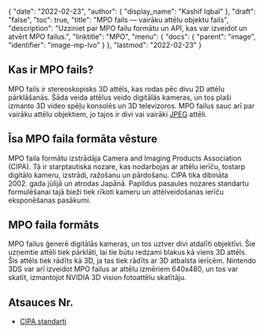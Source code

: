 {
  "date": "2022-02-23",
  "author": {
    "display_name": "Kashif Iqbal"
},
  "draft": "false",
  "toc": true,
  "title": "MPO fails — vairāku attēlu objektu fails",
  "description": "Uzziniet par MPO failu formātu un API, kas var izveidot un atvērt MPO failus.",
  "linktitle": "MPO",
  "menu": {
    "docs": {
      "parent": "image",
      "identifier": "image-mp-lvo"
}
},
  "lastmod": "2022-02-23"
}

## Kas ir MPO fails?

MPO fails ir stereoskopisks 3D attēls, kas rodas pēc divu 2D attēlu pārklāšanās. Šāda veida attēlus veido digitālās kameras, un tos plaši izmanto 3D video spēļu konsolēs un 3D televizoros. MPO failus sauc arī par vairāku attēlu objektiem, jo tajos ir divi vai vairāki [JPEG](/image/jpeg/) attēli.

## Īsa MPO faila formāta vēsture

MPO faila formātu izstrādāja Camera and Imaging Products Association (CIPA). Tā ir starptautiska nozare, kas nodarbojas ar attēlu ierīču, tostarp digitālo kameru, izstrādi, ražošanu un pārdošanu. CIPA tika dibināta 2002. gada jūlijā un atrodas Japānā. Papildus pasaules nozares standartu formulēšanai tajā bieži tiek rīkoti kameru un attēlveidošanas ierīču eksponēšanas pasākumi.

## MPO faila formāts

MPO failus ģenerē digitālās kameras, un tos uztver divi atdalīti objektīvi. Šie uzņemtie attēli tiek pārklāti, lai tie būtu redzami blakus kā viens 3D attēls. Šis attēls tiek rādīts kā 3D, ja tas tiek rādīts ar 3D atbalsta ierīcēm. Nintendo 3DS var arī izveidot MPO failus ar attēlu izmēriem 640x480, un tos var skatīt, izmantojot NVIDIA 3D vision fotoattēlu skatītāju.

## Atsauces Nr.

* [CIPA standarti](https://www.cipa.jp/e/std/std-sec.html)


